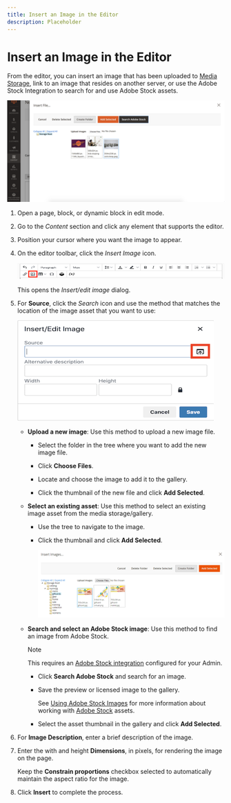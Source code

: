 ```yaml
---
title: Insert an Image in the Editor
description: Placeholder
---
```

# Insert an Image in the Editor

From the editor, you can insert an image that has been uploaded to [Media Storage](media-storage.md), link to an image that resides on another server, or use the Adobe Stock Integration to search for and use Adobe Stock assets.

![Media Storage](./assets/media-storage.png)<!-- zoom -->

1. Open a page, block, or dynamic block in edit mode.

1. Go to the _Content_ section and click any element that supports the editor.

1. Position your cursor where you want the image to appear.

1. On the editor toolbar, click the _Insert Image_ icon.

   ![Insert Image icon](./assets/editor-toolbar-image-button.png)<!-- zoom -->

   This opens the _Insert/edit image_ dialog.

1. For **Source**, click the _Search_ icon and use the method that matches the location of the image asset that you want to use:

   ![Selecting the search icon](./assets/editor-dialog-insert-image.png)<!-- zoom -->

   - **Upload a new image**: Use this method to upload a new image file.

      - Select the folder in the tree where you want to add the new image file.

      - Click **Choose Files**.

      - Locate and choose the image to add it to the gallery.

      - Click the thumbnail of the new file and click **Add Selected**.

   - **Select an existing asset**: Use this method to select an existing image asset from the media storage/gallery.

      - Use the tree to navigate to the image.

      - Click the thumbnail and click **Add Selected**.

         ![Adding a selected image](../page-builder/assets/pb-media-image-gallery-add-selected.png)<!-- zoom -->

   - **Search and select an Adobe Stock image**: Use this method to find an image from Adobe Stock.

      >[!NOTE]
      >
      >This requires an [Adobe Stock integration](adobe-stock.md) configured for your Admin.

      - Click **Search Adobe Stock** and search for an image.

      - Save the preview or licensed image to the gallery.

         See [Using Adobe Stock Images](adobe-stock-manage.md) for more information about working with [Adobe Stock][adobe-stock] assets.

      - Select the asset thumbnail in the gallery and click **Add Selected**.

1. For **Image Description**, enter a brief description of the image.

1. Enter the with and height **Dimensions**, in pixels, for rendering the image on the page.

   Keep the **Constrain proportions** checkbox selected to automatically maintain the aspect ratio for the image.

1. Click **Insert** to complete the process.

[adobe-stock]: https://stock.adobe.com
